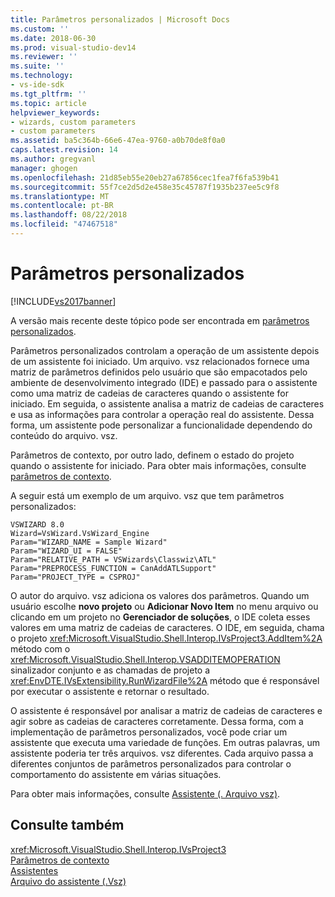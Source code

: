 ```yaml
---
title: Parâmetros personalizados | Microsoft Docs
ms.custom: ''
ms.date: 2018-06-30
ms.prod: visual-studio-dev14
ms.reviewer: ''
ms.suite: ''
ms.technology:
- vs-ide-sdk
ms.tgt_pltfrm: ''
ms.topic: article
helpviewer_keywords:
- wizards, custom parameters
- custom parameters
ms.assetid: ba5c364b-66e6-47ea-9760-a0b70de8f0a0
caps.latest.revision: 14
ms.author: gregvanl
manager: ghogen
ms.openlocfilehash: 21d85eb55e20eb27a67856cec1fea7f6fa539b41
ms.sourcegitcommit: 55f7ce2d5d2e458e35c45787f1935b237ee5c9f8
ms.translationtype: MT
ms.contentlocale: pt-BR
ms.lasthandoff: 08/22/2018
ms.locfileid: "47467518"
---
```

# <a name="custom-parameters"></a>Parâmetros personalizados
[!INCLUDE[vs2017banner](../../includes/vs2017banner.md)]

A versão mais recente deste tópico pode ser encontrada em [parâmetros personalizados](https://docs.microsoft.com/visualstudio/extensibility/internals/custom-parameters).  
  
Parâmetros personalizados controlam a operação de um assistente depois de um assistente foi iniciado. Um arquivo. vsz relacionados fornece uma matriz de parâmetros definidos pelo usuário que são empacotados pelo ambiente de desenvolvimento integrado (IDE) e passado para o assistente como uma matriz de cadeias de caracteres quando o assistente for iniciado. Em seguida, o assistente analisa a matriz de cadeias de caracteres e usa as informações para controlar a operação real do assistente. Dessa forma, um assistente pode personalizar a funcionalidade dependendo do conteúdo do arquivo. vsz.  
  
 Parâmetros de contexto, por outro lado, definem o estado do projeto quando o assistente for iniciado. Para obter mais informações, consulte [parâmetros de contexto](../../extensibility/internals/context-parameters.md).  
  
 A seguir está um exemplo de um arquivo. vsz que tem parâmetros personalizados:  
  
```  
VSWIZARD 8.0  
Wizard=VsWizard.VsWizard_Engine  
Param="WIZARD_NAME = Sample Wizard"  
Param="WIZARD_UI = FALSE"  
Param="RELATIVE_PATH = VSWizards\Classwiz\ATL"  
Param="PREPROCESS_FUNCTION = CanAddATLSupport"  
Param="PROJECT_TYPE = CSPROJ"  
```  
  
 O autor do arquivo. vsz adiciona os valores dos parâmetros. Quando um usuário escolhe **novo projeto** ou **Adicionar Novo Item** no menu arquivo ou clicando em um projeto no **Gerenciador de soluções**, o IDE coleta esses valores em uma matriz de cadeias de caracteres. O IDE, em seguida, chama o projeto <xref:Microsoft.VisualStudio.Shell.Interop.IVsProject3.AddItem%2A> método com o <xref:Microsoft.VisualStudio.Shell.Interop.VSADDITEMOPERATION> sinalizador conjunto e as chamadas de projeto a <xref:EnvDTE.IVsExtensibility.RunWizardFile%2A> método que é responsável por executar o assistente e retornar o resultado.  
  
 O assistente é responsável por analisar a matriz de cadeias de caracteres e agir sobre as cadeias de caracteres corretamente. Dessa forma, com a implementação de parâmetros personalizados, você pode criar um assistente que executa uma variedade de funções. Em outras palavras, um assistente poderia ter três arquivos. vsz diferentes. Cada arquivo passa a diferentes conjuntos de parâmetros personalizados para controlar o comportamento do assistente em várias situações.  
  
 Para obter mais informações, consulte [Assistente (. Arquivo vsz)](../../extensibility/internals/wizard-dot-vsz-file.md).  
  
## <a name="see-also"></a>Consulte também  
 <xref:Microsoft.VisualStudio.Shell.Interop.IVsProject3>   
 [Parâmetros de contexto](../../extensibility/internals/context-parameters.md)   
 [Assistentes](../../extensibility/internals/wizards.md)   
 [Arquivo do assistente (.Vsz)](../../extensibility/internals/wizard-dot-vsz-file.md)

